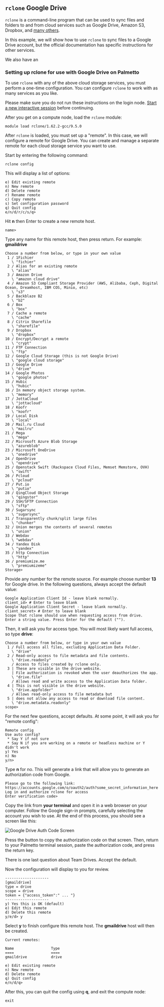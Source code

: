 ## `rclone` Google Drive

`rclone` is a command-line program that can be used to sync files and folders to
and from cloud services such as Google Drive, Amazon S3, Dropbox, and
[many others](http://rclone.org/).

In this example, we will show how to use `rclone` to sync files to a Google
Drive account, but the official documentation has specific instructions for
other services.

We also have an

### Setting up rclone for use with Google Drive on Palmetto

To use `rclone` with any of the above cloud storage services, you must perform a
one-time configuration. You can configure `rclone` to work with as many services
as you like.

Please make sure you do not run these instructions on the login node.
[Start a new interactive session](https://www.palmetto.clemson.edu/palmetto/basic/#start-an-interactive-job)
before continuing.

After you get on a compute node, load the `rclone` module:

```
module load rclone/1.62.2-gcc/9.5.0
```

After `rclone` is loaded, you must set up a "remote". In this case, we will
configure a remote for Google Drive. You can create and manage a separate remote
for each cloud storage service you want to use.

Start by entering the following command:

```
rclone config
```

This will display a list of options:

```
e) Edit existing remote
n) New remote
d) Delete remote
r) Rename remote
c) Copy remote
s) Set configuration password
q) Quit config
e/n/d/r/c/s/q>
```

Hit **n** then Enter to create a new remote host.

```
name>
```

Type any name for this remote host, then press return. For example:
**gmaildrive**

```
Choose a number from below, or type in your own value
 1 / 1Fichier
   \ "fichier"
 2 / Alias for an existing remote
   \ "alias"
 3 / Amazon Drive
   \ "amazon cloud drive"
 4 / Amazon S3 Compliant Storage Provider (AWS, Alibaba, Ceph, Digital Ocean, Dreamhost, IBM COS, Minio, etc)
   \ "s3"
 5 / Backblaze B2
   \ "b2"
 6 / Box
   \ "box"
 7 / Cache a remote
   \ "cache"
 8 / Citrix Sharefile
   \ "sharefile"
 9 / Dropbox
   \ "dropbox"
10 / Encrypt/Decrypt a remote
   \ "crypt"
11 / FTP Connection
   \ "ftp"
12 / Google Cloud Storage (this is not Google Drive)
   \ "google cloud storage"
13 / Google Drive
   \ "drive"
14 / Google Photos
   \ "google photos"
15 / Hubic
   \ "hubic"
16 / In memory object storage system.
   \ "memory"
17 / JottaCloud
   \ "jottacloud"
18 / Koofr
   \ "koofr"
19 / Local Disk
   \ "local"
20 / Mail.ru Cloud
   \ "mailru"
21 / Mega
   \ "mega"
22 / Microsoft Azure Blob Storage
   \ "azureblob"
23 / Microsoft OneDrive
   \ "onedrive"
24 / OpenDrive
   \ "opendrive"
25 / Openstack Swift (Rackspace Cloud Files, Memset Memstore, OVH)
   \ "swift"
26 / Pcloud
   \ "pcloud"
27 / Put.io
   \ "putio"
28 / QingCloud Object Storage
   \ "qingstor"
29 / SSH/SFTP Connection
   \ "sftp"
30 / Sugarsync
   \ "sugarsync"
31 / Transparently chunk/split large files
   \ "chunker"
32 / Union merges the contents of several remotes
   \ "union"
33 / Webdav
   \ "webdav"
34 / Yandex Disk
   \ "yandex"
35 / http Connection
   \ "http"
36 / premiumize.me
   \ "premiumizeme"
Storage>
```

Provide any number for the remote source. For example choose number **13** for
Google drive. In the following questions, always accept the default value:

```
Google Application Client Id - leave blank normally.
client_id> # Enter to leave blank
Google Application Client Secret - leave blank normally.
client_secret> # Enter to leave blank
Scope that rclone should use when requesting access from drive.
Enter a string value. Press Enter for the default ("").
```

Then, it will ask you for access type. You will most likely want full access, so
type **drive**:

```
Choose a number from below, or type in your own value
 1 / Full access all files, excluding Application Data Folder.
   \ "drive"
 2 / Read-only access to file metadata and file contents.
   \ "drive.readonly"
   / Access to files created by rclone only.
 3 | These are visible in the drive website.
   | File authorization is revoked when the user deauthorizes the app.
   \ "drive.file"
   / Allows read and write access to the Application Data folder.
 4 | This is not visible in the drive website.
   \ "drive.appfolder"
   / Allows read-only access to file metadata but
 5 | does not allow any access to read or download file content.
   \ "drive.metadata.readonly"
scope>
```

For the next few questions, accept defaults. At some point, it will ask you for
"remote config":

```
Remote config
Use auto config?
 * Say Y if not sure
 * Say N if you are working on a remote or headless machine or Y didn't work
y) Yes
n) No
y/n>
```

Type **n** for no. This will generate a link that will allow you to generate an
authorization code from Google.

```
Please go to the following link: https://accounts.google.com/o/oauth2/auth?some_secret_information_here
Log in and authorize rclone for access
Enter verification code>
```

Copy the link from **your terminal** and open it in a web browser on your computer.
Follow the Google sign-in prompts, carefully selecting the account you wish to
use. At the end of this process, you should see a screen like this:

![Google Drive Auth Code Screen](./fig/gdrive-auth.png)

Press the button to copy the authorization code on that screen. Then, return to
your Palmetto terminal session, paste the authorization code, and press the
return key.

There is one last question about Team Drives. Accept the default.

Now the configuration will display to you for review.

```
--------------------
[gmaildrive]
type = drive
scope = drive
token = {"access_token":" ... "}
--------------------
y) Yes this is OK (default)
e) Edit this remote
d) Delete this remote
y/e/d> y
```

Select **y** to finish configure this remote host. The **gmaildrive** host will
then be created.

```
Current remotes:

Name                 Type
====                 ====
gmaildrive           drive

e) Edit existing remote
n) New remote
d) Delete remote
q) Quit config
e/n/d/q>
```

After this, you can quit the config using **q**, and exit the compute node:

```
exit
```

